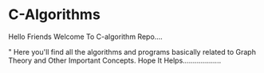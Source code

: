 # C-Algorithms
  Hello Friends Welcome To C-algorithm Repo....

" Here you'll find all the algorithms and programs basically related to Graph Theory and Other Important Concepts.
  Hope It Helps...................
